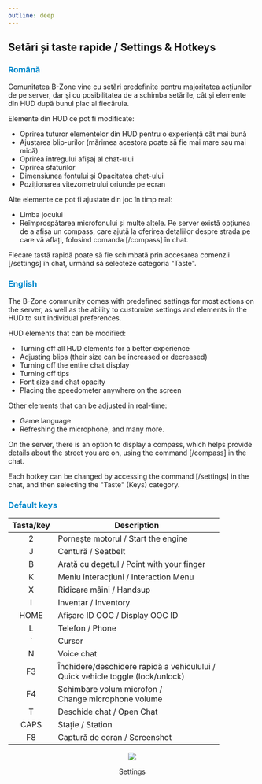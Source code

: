 ```yaml
---
outline: deep
---
```


## Setări și taste rapide / Settings & Hotkeys

### <span style="color: #0088CC">Română</span>

Comunitatea B-Zone vine cu setări predefinite pentru majoritatea acțiunilor de pe server, dar și cu posibilitatea de a schimba setările, cât și elemente din HUD după bunul plac al fiecăruia.

 Elemente din HUD ce pot fi modificate:

- Oprirea tuturor elementelor din HUD pentru o experiență cât mai bună
- Ajustarea blip-urilor (mărimea acestora poate să fie mai mare sau mai mică)
- Oprirea întregului afișaj al chat-ului 
- Oprirea sfaturilor
- Dimensiunea fontului și Opacitatea chat-ului 
- Poziționarea vitezometrului oriunde pe ecran

Alte elemente ce pot fi ajustate din joc în timp real: 
- Limba jocului 
- Reîmprospătarea microfonului și multe altele. 
Pe server există opțiunea de a afișa un compass, care ajută la oferirea detaliilor despre strada pe care vă aflați, folosind comanda [/compass] în chat.

Fiecare tastă rapidă poate să fie schimbată prin accesarea comenzii [/settings] în chat, urmând să selecteze categoria "Taste".

### <span style="color: #0088CC">English</span>

The B-Zone community comes with predefined settings for most actions on the server, as well as the ability to customize settings and elements in the HUD to suit individual preferences.

HUD elements that can be modified: 

- Turning off all HUD elements for a better experience 
- Adjusting blips (their size can be increased or decreased) 
- Turning off the entire chat display 
- Turning off tips 
- Font size and chat opacity 
- Placing the speedometer anywhere on the screen

Other elements that can be adjusted in real-time: 
- Game language 
- Refreshing the microphone, and many more. 

On the server, there is an option to display a compass, which helps provide details about the street you are on, using the command [/compass] in the chat.

Each hotkey can be changed by accessing the command [/settings] in the chat, and then selecting the "Taste" (Keys) category.

### <span style="color: #0088CC">Default keys</span>

| Tasta/key | Description |
| :---: | --- |
| 2 | Pornește motorul / Start the engine |
| J | Centură / Seatbelt |
| B | Arată cu degetul / Point with your finger |
| K | Meniu interacțiuni / Interaction Menu |
| X | Ridicare mâini / Handsup |
| I | Inventar / Inventory |
| HOME | Afișare ID OOC / Display OOC ID |
| L | Telefon / Phone |
| ` | Cursor  |
| N | Voice chat |
| F3 | Închidere/deschidere rapidă a vehiculului /<br> Quick vehicle toggle (lock/unlock)|
| F4 | Schimbare volum microfon /<br> Change microphone volume|
| T | Deschide chat / Open Chat |
| CAPS | Stație / Station|
| F8 | Captură de ecran / Screenshot|

<p align="center"><img src="https://i.imgur.com/rRN9Vn1.gif"/></p>
<p style="text-align: center">Settings</p>
